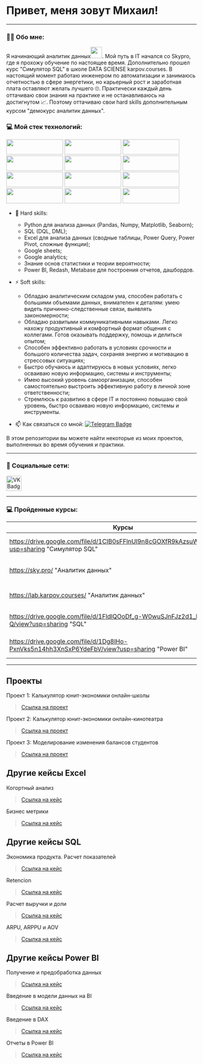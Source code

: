 # Привет, меня зовут Михаил!

---

### :man_technologist: Обо мне: 


Я начинающий аналитик данных<img src="https://media.giphy.com/media/WUlplcMpOCEmTGBtBW/giphy.gif" width="30px">. Мой путь в IT начался со Skypro, где я прохожу обучение по настоящее время. Дополнительно прошел курс "Симулятор SQL" в школе DATA SCIENSE karpov.courses. В настоящий момент работаю инженером по автоматизации и занимаюсь отчетностью в сфере энергетики, но карьерный рост и заработная плата оставляют желать лучшего 🙄. Практически каждый день оттачиваю свои знания на практике и не останавливаюсь на достигнутом 📈. Поэтому оттачиваю свои hard skills дополнительным курсом "демокурс аналитик данных".

### :computer: Мой стек технологий: 

<img src="https://img.shields.io/badge/Python-black?style=for-the-badge&logo=python&logoColor=3776AB" width="150" height="40"/> <img src="https://img.shields.io/badge/MySQL-black?style=for-the-badge&logo=MySQL&logoColor=4479A1" width="150" height="40"/> <img src="https://img.shields.io/badge/PostgreSQL-black?style=for-the-badge&logo=PostgreSQL&logoColor=4169E1" width="150" height="40"/> <img src="https://img.shields.io/badge/Microsoft SQL Server-black?style=for-the-badge&logo=Microsoft SQL Server&logoColor=CC2927" width="150" height="40"/> <img src="https://img.shields.io/badge/microsoft excel-black?style=for-the-badge&logo=microsoft excel&logoColor=217346" width="150" height="40"/> <img src="https://img.shields.io/badge/redash-black?style=for-the-badge&logo=redash&logoColor=FA8072" width="150" height="40"/> <img src="https://img.shields.io/badge/Metabase-black?style=for-the-badge&logo=Metabase&logoColor=509EE3" width="150" height="40"/> <img src="https://img.shields.io/badge/Power BI-black?style=for-the-badge&logo=Power BI&logoColor=F2C811" width="150" height="40"/> <img src="https://img.shields.io/badge/Jupyter-black?style=for-the-badge&logo=Jupyter&logoColor=F37626" width="150" height="40"/> <img src="https://img.shields.io/badge/GitHub-black?style=for-the-badge&logo=GitHub&logoColor=181717" width="150" height="40"/> <img src="https://img.shields.io/badge/redmine-black?style=for-the-badge&logo=redmine&logoColor=B32024" width="150" height="40"/> <img src="https://img.shields.io/badge/Slack-black?style=for-the-badge&logo=Slack&logoColor=4A154B" width="150" height="40"/> 

- :telescope: Hard skills:
  - Python для анализа данных (Pandas, Numpy, Matplotlib, Seaborn);
  - SQL (DQL, DML);
  - Excel для анализа данных (сводные таблицы, Power Query, Power Pivot, сложные функции);
  - Google sheets;
  - Google analytics;
  - Знание основ статистики и теории вероятности;
  - Power BI, Redash, Metabase для построения отчетов, дашбордов.

- :zap: Soft skills:
  - Обладаю аналитическим складом ума, способен работать с большими объемами данных, внимателен к деталям: умею видеть причинно-следственные связи, выявлять закономерности;
  - Обладаю развитыми коммуникативными навыками. Легко нахожу продуктивный и комфортный формат общения с коллегами. Готов оказывать поддержку, помощь и делиться опытом;
  - Способен эффективно работать в условиях срочности и большого количества задач, сохраняя энергию и мотивацию в стрессовых ситуациях;
  - Быстро обучаюсь и адаптируюсь в новых условиях, легко осваиваю новую информацию, системы и инструменты;
  - Имею высокий уровень самоорганизации, способен самостоятельно выстроить эффективную работу в личной зоне ответственности;
  - Стремлюсь к развитию в сфере IT и постоянно повышаю свой уровень, быстро осваиваю новую информацию, системы и инструменты.

- :mailbox: Как связаться со мной: [![Telegram Badge](https://img.shields.io/badge/-reshetnikovmikhail-blue?style=flat&logo=Telegram&logoColor=white)](https://t.me/m_resh)

В этом репозитории вы можете найти некоторые из моих проектов, выполненных во время обучения и практики.

---

### 🤝 Социальные сети:

  <div id="badges">
    </a>
    <a href="https://vk.com/m_resh99" target="_blank">
      <img src="https://cdn-icons-png.flaticon.com/512/145/145813.png" width="40" height="40" alt="VK Badge"/>
    </a>
  </div>

---

### 💻 Пройденные курсы:

| Курсы                                                                                                    | Дата              |
| ---------------------------------------------------------------------------------------------------------| :---------------: |
| https://drive.google.com/file/d/1CIB0sFFlnUl9n8cGOXfR9kAzsuWKh5Vh/view?usp=sharing "Симулятор SQL"       | 12/2022 - 03/2023 |
| https://sky.pro/ "Аналитик данных"                                                                       | 10/2022 - 07/2023 |
| https://lab.karpov.courses/ "Аналитик данных"                                                            | 12/2023 - xx/2023 |
| https://drive.google.com/file/d/1FldlQOoDf_g-W0wuSJnFJz2d1_b_GJ-Q/view?usp=sharing "SQL"                 | 12/2023 - 12/2023 |
| https://drive.google.com/file/d/1Dg8lHo-PxnVks5n14hh3XnSxP6YdeFbV/view?usp=sharing "Power BI"            | 12/2023 - 12/2023 |

---

## Проекты
<p> Проект 1: Калькулятор юнит-экономики онлайн-школы</p>

> <a href="https://github.com/Mihailresh/Data-Analyst-portfolio/tree/main/Проект%20№%201">Ссылка на проект</a>

<p> Проект 2: Калькулятор юнит-экономики онлайн-кинотеатра</p>

> <a href="https://github.com/Mihailresh/Data-Analyst-portfolio/tree/main/Проект%20№%202">Ссылка на проект</a>
 
<p> Проект 3: Моделирование изменения балансов студентов</p> 

> <a href="https://github.com/Mihailresh/Data-Analyst-portfolio/tree/main/Проект%20№%203">Ссылка на проект</a>

## Другие кейсы Excel
<p> Когортный анализ</p>

> <a href="https://github.com/Mihailresh/Data-Analyst-portfolio/tree/main/Когортный%20анализ">Ссылка на кейс</a>

<p> Бизнес метрики</p>

> <a href="https://github.com/Mihailresh/Data-Analyst-portfolio/tree/main/Бизнес%20метрики">Ссылка на кейс</a>

## Другие кейсы SQL
<p> Экономика продукта. Расчет показателей</p>

> <a href="https://github.com/Mihailresh/Data-Analyst-portfolio/tree/main/Экономика%20продукта.%20Расчет%20показателей">Ссылка на кейс</a>

<p> Retencion</p>

> <a href="https://github.com/Mihailresh/Data-Analyst-portfolio/tree/main/Ретеншн">Ссылка на кейс</a>

<p> Расчет выручки и доли</p>

> <a href="https://github.com/Mihailresh/Data-Analyst-portfolio/tree/main/Расчет%20выручки%20и%20доли">Ссылка на кейс</a>

<p> ARPU, ARPPU и AOV</p>

> <a href="https://github.com/Mihailresh/Data-Analyst-portfolio/tree/main/ARPU%2C%20ARPPU%20и%20AOV">Ссылка на кейс</a>

## Другие кейсы Power BI
<p> Получение и предобработка данных</p>

> <a href="https://github.com/Mihailresh/Data-Analyst-portfolio/tree/main/Получение%20и%20предобработка%20данных">Ссылка на кейс</a>

<p> Введение в модели данных на BI</p>

> <a href="https://github.com/Mihailresh/Data-Analyst-portfolio/tree/main/Введение%20в%20модели%20данных%20на%20BI">Ссылка на кейс</a>

<p> Введение в DAX</p>

> <a href="https://github.com/Mihailresh/Data-Analyst-portfolio/tree/main/Введение%20в%20DAX">Ссылка на кейс</a>

<p> Отчеты в Power BI</p>

> <a href="https://github.com/Mihailresh/Data-Analyst-portfolio/tree/main/Отчеты%20Power%20BI">Ссылка на кейс</a>


